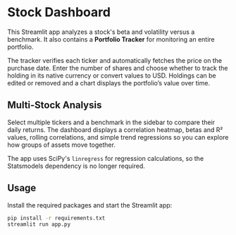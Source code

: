 # Stock Dashboard

This Streamlit app analyzes a stock's beta and volatility versus a benchmark. It also contains a **Portfolio Tracker** for monitoring an entire portfolio.

The tracker verifies each ticker and automatically fetches the price on the purchase date. Enter the number of shares and choose whether to track the holding in its native currency or convert values to USD. Holdings can be edited or removed and a chart displays the portfolio’s value over time.

## Multi-Stock Analysis

Select multiple tickers and a benchmark in the sidebar to compare their daily returns. The dashboard displays a correlation heatmap, betas and R² values, rolling correlations, and simple trend regressions so you can explore how groups of assets move together.

The app uses SciPy's `linregress` for regression calculations, so the Statsmodels dependency is no longer required.

## Usage

Install the required packages and start the Streamlit app:

```bash
pip install -r requirements.txt
streamlit run app.py
```
